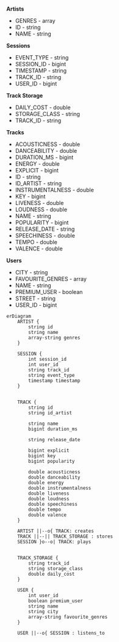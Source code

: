 
**Artists**
- GENRES - array<string>
- ID - string
- NAME - string

**Sessions** 
- EVENT_TYPE - string
- SESSION_ID - bigint
- TIMESTAMP - string
- TRACK_ID - string
- USER_ID - bigint

**Track Storage**
- DAILY_COST - double
- STORAGE_CLASS - string
- TRACK_ID - string

**Tracks**
- ACOUSTICNESS - double
- DANCEABILITY - double
- DURATION_MS - bigint
- ENERGY - double
- EXPLICIT - bigint
- ID - string
- ID_ARTIST - string
- INSTRUMENTALNESS - double
- KEY - bigint
- LIVENESS - double
- LOUDNESS - double
- NAME - string
- POPULARITY - bigint
- RELEASE_DATE - string
- SPEECHINESS - double
- TEMPO - double
- VALENCE - double

**Users**
- CITY - string
- FAVOURITE_GENRES - array<string>
- NAME - string
- PREMIUM_USER - boolean
- STREET - string
- USER_ID - bigint

```mermaid
erDiagram
    ARTIST {
        string id
        string name
        array-string genres
    }

    SESSION {
        int session_id
        int user_id
        string track_id
        string event_type
        timestamp timestamp
    }


    TRACK {
        string id
        string id_artist
        
        string name
        bigint duration_ms
        
        string release_date

        bigint explicit
        bigint key
        bigint popularity
        
        double acousticness
        double danceability
        double energy
        double instrumentalness
        double liveness
        double loudness
        double speechiness
        double tempo
        double valence
    }

    ARTIST ||--o{ TRACK: creates
    TRACK ||--|| TRACK_STORAGE : stores
    SESSION }o--o| TRACK: plays


    TRACK_STORAGE {
        string track_id
        string storage_class
        double daily_cost
    }

    USER {
        int user_id
        boolean premium_user
        string name
        string city
        array-string favourite_genres
    }

    USER ||--o{ SESSION : listens_to
```